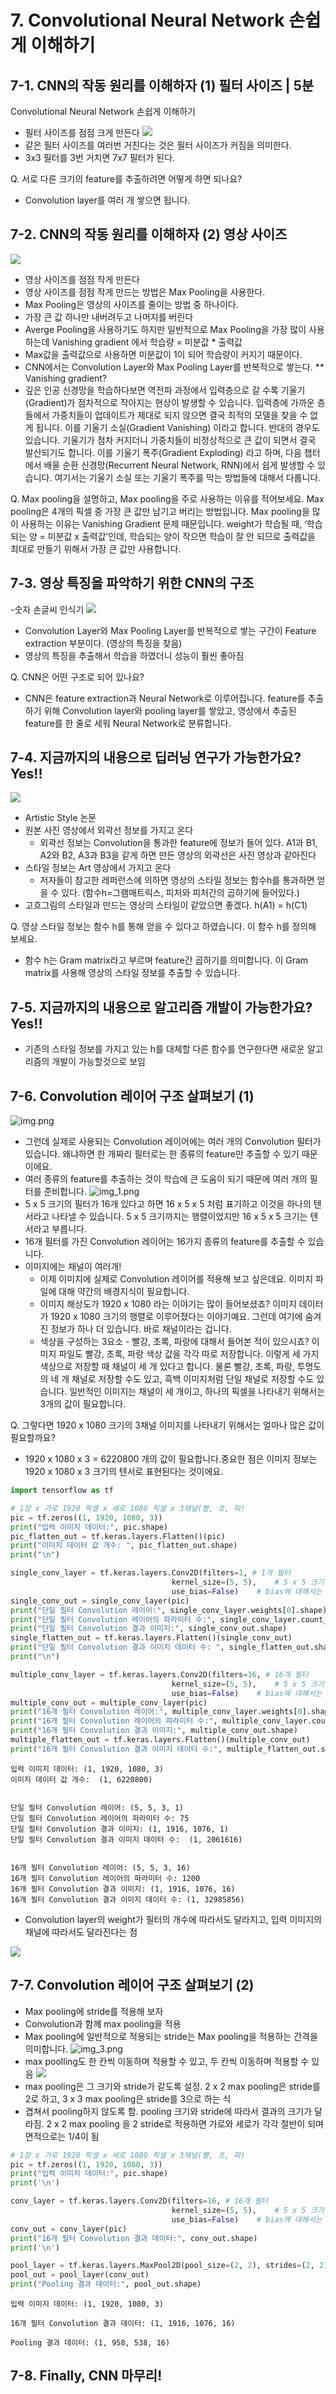 # 7. Convolutional Neural Network 손쉽게 이해하기

## 7-1. CNN의 작동 원리를 이해하자 (1) 필터 사이즈 | 5분

Convolutional Neural Network 손쉽게 이해하기
- 필터 사이즈를 점점 크게 만든다
![](./img/con_04.png)
- 같은 필터 사이즈를 여러번 거친다는 것은 필터 사이즈가 커짐을 의미한다.
- 3x3 필터를 3번 거치면 7x7 필터가 된다.

Q. 서로 다른 크기의 feature를 추출하려면 어떻게 하면 되나요?  

- Convolution layer를 여러 개 쌓으면 됩니다.

## 7-2. CNN의 작동 원리를 이해하자 (2) 영상 사이즈

![](./img/con_05.png)
- 영상 사이즈를 점점 작게 만든다
- 영상 사이즈를 점점 작게 만드는 방법은 Max Pooling을 사용한다.
- Max Pooling은 영상의 사이즈를 줄이는 방법 중 하나이다.
- 가장 큰 값 하나만 내버려두고 나머지를 버린다
- Averge Pooling을 사용하기도 하지만 일반적으로 Max Pooling을 가장 많이 사용하는데 Vanishing gradient 에서 학습량 = 미분값 * 출력값
- Max값을 출력값으로 사용하면 미분값이 1이 되어 학습량이 커지기 때문이다.
- CNN에서는 Convolution Layer와 Max Pooling Layer를 반복적으로 쌓는다.
** Vanishing gradient?
- 깊은 인공 신경망을 학습하다보면 역전파 과정에서 입력층으로 갈 수록 기울기(Gradient)가 점차적으로 작아지는 현상이 발생할 수 있습니다. 입력층에 가까운 층들에서 가중치들이 업데이트가 제대로 되지 않으면 결국 최적의 모델을 찾을 수 없게 됩니다. 이를 기울기 소실(Gradient Vanishing) 이라고 합니다.
반대의 경우도 있습니다. 기울기가 점차 커지더니 가중치들이 비정상적으로 큰 값이 되면서 결국 발산되기도 합니다. 이를 기울기 폭주(Gradient Exploding) 라고 하며, 다음 챕터에서 배울 순환 신경망(Recurrent Neural Network, RNN)에서 쉽게 발생할 수 있습니다. 여기서는 기울기 소실 또는 기울기 폭주를 막는 방법들에 대해서 다룹니다.

Q. Max pooling을 설명하고, Max pooling을 주로 사용하는 이유를 적어보세요.
Max pooling은 4개의 픽셀 중 가장 큰 값만 남기고 버리는 방법입니다. Max pooling을 많이 사용하는 이유는 Vanishing Gradient 문제 때문입니다. weight가 학습될 때, ‘학습되는 양 = 미분값 x 출력값’인데, 학습되는 양이 작으면 학습이 잘 안 되므로 출력값을 최대로 만들기 위해서 가장 큰 값만 사용합니다.  

## 7-3. 영상 특징을 파악하기 위한 CNN의 구조

-숫자 손글씨 인식기
![](./img/con_06.png)
- Convolution Layer와 Max Pooling Layer를 반복적으로 쌓는 구간이 Feature extraction 부분이다. (영상의 특징을 찾음)
- 영상의 특징을 추출해서 학습을 하였더니 성능이 훨씬 좋아짐

Q. CNN은 어떤 구조로 되어 있나요?

- CNN은 feature extraction과 Neural Network로 이루어집니다. feature를 추출하기 위해 Convolution layer와 pooling layer를 쌓았고, 영상에서 추출된 feature를 한 줄로 세워 Neural Network로 분류합니다.  

## 7-4. 지금까지의 내용으로 딥러닝 연구가 가능한가요? Yes!!

![](./img/con_07.png)
- Artistic Style 논문
- 원본 사진 영상에서 외곽선 정보를 가지고 온다
  - 외곽선 정보는 Convolution을 통과한 feature에 정보가 들어 있다. A1과 B1, A2와 B2, A3과 B3을 같게 하면 만든 영상의 외곽선은 사진 영상과 같아진다
- 스타일 정보는 Art 영상에서 가지고 온다
  - 저자들이 참고한 레퍼런스에 의하면 영상의 스타일 정보는 함수h를 통과하면 얻을 수 있다. (함수h=그램매트릭스, 피처와 피처간의 곱하기에 들어있다.) 
-  고흐그림의 스타일과 만드는 영상의 스타일이 같았으면 좋겠다. h(A1) = h(C1)

Q. 영상 스타일 정보는 함수 h를 통해 얻을 수 있다고 하였습니다. 이 함수 h를 정의해 보세요.

- 함수 h는 Gram matrix라고 부르며 feature간 곱하기를 의미합니다. 이 Gram matrix를 사용해 영상의 스타일 정보를 추출할 수 있습니다.

## 7-5. 지금까지의 내용으로 알고리즘 개발이 가능한가요? Yes!!
- 기존의 스타일 정보를 가지고 있는 h를 대체할 다른 함수를 연구한다면 새로운 알고리즘의 개발이 가능할것으로 보임

## 7-6. Convolution 레이어 구조 살펴보기 (1)
![img.png](img.png)  

- 그런데 실제로 사용되는 Convolution 레이어에는 여러 개의 Convolution 필터가 있습니다. 왜냐하면 한 개짜리 필터로는 한 종류의 feature만 추출할 수 있기 때문이에요.
- 여러 종류의 feature를 추출하는 것이 학습에 큰 도움이 되기 때문에 여러 개의 필터를 준비합니다.
![img_1.png](img_1.png)
- 5 x 5 크기의 필터가 16개 있다고 하면 16 x 5 x 5 처럼 표기하고 이것을 하나의 텐서라고 나타낼 수 있습니다. 5 x 5 크기까지는 행렬이었지만 16 x 5 x 5 크기는 텐서라고 부릅니다.
- 16개 필터를 가진 Convolution 레이어는 16가지 종류의 feature를 추출할 수 있습니다.
- 이미지에는 채널이 여러개!
  - 이제 이미지에 실제로 Convolution 레이어를 적용해 보고 싶은데요. 이미지 파일에 대해 약간의 배경지식이 필요합니다.
  - 이미지 해상도가 1920 x 1080 라는 이야기는 많이 들어보셨죠? 이미지 데이터가 1920 x 1080 크기의 행렬로 이루어졌다는 이야기예요. 그런데 여기에 숨겨진 정보가 하나 더 있습니다. 바로 채널이라는 겁니다.
  - 색상을 구성하는 3요소 - 빨강, 초록, 파랑에 대해서 들어본 적이 있으시죠? 이미지 파일도 빨강, 초록, 파랑 색상 값을 각각 따로 저장합니다. 이렇게 세 가지 색상으로 저장할 때 채널이 세 개 있다고 합니다. 물론 빨강, 초록, 파랑, 투명도의 네 개 채널로 저장할 수도 있고, 흑백 이미지처럼 단일 채널로 저장할 수도 있습니다. 일반적인 이미지는 채널이 세 개이고, 하나의 픽셀을 나타내기 위해서는 3개의 값이 필요합니다.

Q. 그렇다면 1920 x 1080 크기의 3채널 이미지를 나타내기 위해서는 얼마나 많은 값이 필요할까요?

- 1920 x 1080 x 3 = 6220800 개의 값이 필요합니다.중요한 점은 이미지 정보는 1920 x 1080 x 3 크기의 텐서로 표현된다는 것이에요.

```python
import tensorflow as tf

# 1장 x 가로 1920 픽셀 x 세로 1080 픽셀 x 3채널(빨, 초, 파)
pic = tf.zeros((1, 1920, 1080, 3))
print("입력 이미지 데이터:", pic.shape)
pic_flatten_out = tf.keras.layers.Flatten()(pic)
print("이미지 데이터 값 개수: ", pic_flatten_out.shape)
print("\n")

single_conv_layer = tf.keras.layers.Conv2D(filters=1, # 1개 필터
                                    kernel_size=(5, 5),    # 5 x 5 크기
                                    use_bias=False)    # bias에 대해서는 여기서는 설명하지 않습니다.
single_conv_out = single_conv_layer(pic)
print("단일 필터 Convolution 레이어:", single_conv_layer.weights[0].shape)
print("단일 필터 Convolution 레이어의 파라미터 수:", single_conv_layer.count_params())
print("단일 필터 Convolution 결과 이미지:", single_conv_out.shape)
single_flatten_out = tf.keras.layers.Flatten()(single_conv_out)
print("단일 필터 Convolution 결과 이미지 데이터 수: ", single_flatten_out.shape)
print("\n")

multiple_conv_layer = tf.keras.layers.Conv2D(filters=16, # 16개 필터
                                    kernel_size=(5, 5),    # 5 x 5 크기
                                    use_bias=False)    # bias에 대해서는 여기서는 설명하지 않습니다.
multiple_conv_out = multiple_conv_layer(pic)
print("16개 필터 Convolution 레이어:", multiple_conv_layer.weights[0].shape)
print("16개 필터 Convolution 레이어의 파라미터 수:", multiple_conv_layer.count_params())
print("16개 필터 Convolution 결과 이미지:", multiple_conv_out.shape)
multiple_flatten_out = tf.keras.layers.Flatten()(multiple_conv_out)
print("16개 필터 Convolution 결과 이미지 데이터 수:", multiple_flatten_out.shape)

```
```
입력 이미지 데이터: (1, 1920, 1080, 3)
이미지 데이터 값 개수:  (1, 6220800)


단일 필터 Convolution 레이어: (5, 5, 3, 1)
단일 필터 Convolution 레이어의 파라미터 수: 75
단일 필터 Convolution 결과 이미지: (1, 1916, 1076, 1)
단일 필터 Convolution 결과 이미지 데이터 수:  (1, 2061616)


16개 필터 Convolution 레이어: (5, 5, 3, 16)
16개 필터 Convolution 레이어의 파라미터 수: 1200
16개 필터 Convolution 결과 이미지: (1, 1916, 1076, 16)
16개 필터 Convolution 결과 이미지 데이터 수: (1, 32985856)
```
- Convolution layer의 weight가 필터의 개수에 따라서도 달라지고, 입력 이미지의 채널에 따라서도 달라진다는 점

![](./img/con_08.png)

## 7-7. Convolution 레이어 구조 살펴보기 (2)
- Max pooling에 stride를 적용해 보자
- Convolution과 함께 max pooling을 적용
- Max pooling에 일반적으로 적용되는 stride는 Max pooling을 적용하는 간격을 의미합니다.
![img_3.png](img_3.png)
- max poolling도 한 칸씩 이동하며 적용할 수 있고, 두 칸씩 이동하며 적용할 수 있음
![](./img/con_09.png)
- max pooling은 그 크기와 stride가 같도록 설정. 2 x 2 max pooling은 stride를 2로 하고, 3 x 3 max pooling은 stride를 3으로 하는 식
- 겹쳐서 pooling하지 않도록 함. pooling 크기와 stride에 따라서 결과의 크기가 달라짐. 2 x 2 max pooling 을 2 stride로 적용하면 가로와 세로가 각각 절반이 되며 면적으로는 1/4이 됨

```python
# 1장 x 가로 1920 픽셀 x 세로 1080 픽셀 x 3채널(빨, 초, 파)
pic = tf.zeros((1, 1920, 1080, 3))
print("입력 이미지 데이터:", pic.shape)
print('\n')

conv_layer = tf.keras.layers.Conv2D(filters=16, # 16개 필터
                                    kernel_size=(5, 5),    # 5 x 5 크기
                                    use_bias=False)    # bias에 대해서는 여기서는 설명하지 않습니다.
conv_out = conv_layer(pic)
print("16개 필터 Convolution 결과 데이터:", conv_out.shape)
print('\n')

pool_layer = tf.keras.layers.MaxPool2D(pool_size=(2, 2), strides=(2, 2))
pool_out = pool_layer(conv_out)
print("Pooling 결과 데이터:", pool_out.shape)
```
```
입력 이미지 데이터: (1, 1920, 1080, 3)

16개 필터 Convolution 결과 데이터: (1, 1916, 1076, 16)

Pooling 결과 데이터: (1, 958, 538, 16)
```

## 7-8. Finally, CNN 마무리!
